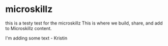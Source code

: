 # microskillz
this is a testy test for the microskillz
This is where we build, share, and add to Microskillz content.

I'm adding some text - Kristin
